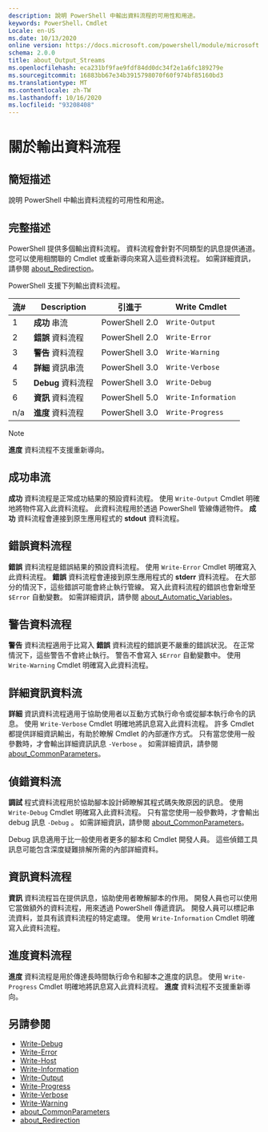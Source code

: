 ```yaml
---
description: 說明 PowerShell 中輸出資料流程的可用性和用途。
keywords: PowerShell，Cmdlet
Locale: en-US
ms.date: 10/13/2020
online version: https://docs.microsoft.com/powershell/module/microsoft.powershell.core/about/about_output_streams?view=powershell-6&WT.mc_id=ps-gethelp
schema: 2.0.0
title: about_Output_Streams
ms.openlocfilehash: eca231bf9fae9fdf84dd0dc34f2e1a6fc189279e
ms.sourcegitcommit: 16883bb67e34b3915798070f60f974bf85160bd3
ms.translationtype: MT
ms.contentlocale: zh-TW
ms.lasthandoff: 10/16/2020
ms.locfileid: "93208408"
---
```

# <a name="about-output-streams"></a>關於輸出資料流程

## <a name="short-description"></a>簡短描述
說明 PowerShell 中輸出資料流程的可用性和用途。

## <a name="long-description"></a>完整描述

PowerShell 提供多個輸出資料流程。 資料流程會針對不同類型的訊息提供通道。 您可以使用相關聯的 Cmdlet 或重新導向來寫入這些資料流程。 如需詳細資訊，請參閱 [about_Redirection](about_Redirection.md)。

PowerShell 支援下列輸出資料流程。

| 流# |      Description       | 引進于  |    Write Cmdlet     |
| -------- | ---------------------- | -------------- | ------------------- |
| 1        | **成功** 串流     | PowerShell 2.0 | `Write-Output`      |
| 2        | **錯誤** 資料流程       | PowerShell 2.0 | `Write-Error`       |
| 3        | **警告** 資料流程     | PowerShell 3.0 | `Write-Warning`     |
| 4        | **詳細** 資訊串流     | PowerShell 3.0 | `Write-Verbose`     |
| 5        | **Debug** 資料流程       | PowerShell 3.0 | `Write-Debug`       |
| 6        | **資訊** 資料流程 | PowerShell 5.0 | `Write-Information` |
| n/a      | **進度** 資料流程    | PowerShell 3.0 | `Write-Progress`    |

> [!NOTE]
> **進度** 資料流程不支援重新導向。

## <a name="success-stream"></a>成功串流

**成功** 資料流程是正常成功結果的預設資料流程。
使用 `Write-Output` Cmdlet 明確地將物件寫入此資料流程。 此資料流程用於透過 PowerShell 管線傳遞物件。 **成功** 資料流程會連接到原生應用程式的 **stdout** 資料流程。

## <a name="error-stream"></a>錯誤資料流程

**錯誤** 資料流程是錯誤結果的預設資料流程。 使用 `Write-Error` Cmdlet 明確寫入此資料流程。 **錯誤** 資料流程會連接到原生應用程式的 **stderr** 資料流程。 在大部分的情況下，這些錯誤可能會終止執行管線。 寫入此資料流程的錯誤也會新增至 `$Error` 自動變數。 如需詳細資訊，請參閱 [about_Automatic_Variables](about_Automatic_Variables.md)。

## <a name="warning-stream"></a>警告資料流程

**警告** 資料流程適用于比寫入 **錯誤** 資料流程的錯誤更不嚴重的錯誤狀況。 在正常情況下，這些警告不會終止執行。 警告不會寫入 `$Error` 自動變數中。 使用 `Write-Warning` Cmdlet 明確寫入此資料流程。

## <a name="verbose-stream"></a>詳細資訊資料流

**詳細** 資訊資料流程適用于協助使用者以互動方式執行命令或從腳本執行命令的訊息。 使用 `Write-Verbose` Cmdlet 明確地將訊息寫入此資料流程。 許多 Cmdlet 都提供詳細資訊輸出，有助於瞭解 Cmdlet 的內部運作方式。 只有當您使用一般參數時，才會輸出詳細資訊訊息 `-Verbose` 。 如需詳細資訊，請參閱 [about_CommonParameters](about_CommonParameters.md)。

## <a name="debug-stream"></a>偵錯資料流

**調試** 程式資料流程用於協助腳本設計師瞭解其程式碼失敗原因的訊息。 使用 `Write-Debug` Cmdlet 明確寫入此資料流程。 只有當您使用一般參數時，才會輸出 debug 訊息 `-Debug` 。 如需詳細資訊，請參閱 [about_CommonParameters](about_CommonParameters.md)。

Debug 訊息適用于比一般使用者更多的腳本和 Cmdlet 開發人員。 這些偵錯工具訊息可能包含深度疑難排解所需的內部詳細資料。

## <a name="information-stream"></a>資訊資料流程

**資訊** 資料流程旨在提供訊息，協助使用者瞭解腳本的作用。 開發人員也可以使用它當做額外的資料流程，用來透過 PowerShell 傳遞資訊。 開發人員可以標記串流資料，並具有該資料流程的特定處理。 使用 `Write-Information` Cmdlet 明確寫入此資料流程。

## <a name="progress-stream"></a>進度資料流程

**進度** 資料流程是用於傳達長時間執行命令和腳本之進度的訊息。 使用 `Write-Progress` Cmdlet 明確地將訊息寫入此資料流程。 **進度** 資料流程不支援重新導向。

## <a name="see-also"></a>另請參閱

- [Write-Debug](xref:Microsoft.PowerShell.Utility.Write-Debug)
- [Write-Error](xref:Microsoft.PowerShell.Utility.Write-Error)
- [Write-Host](xref:Microsoft.PowerShell.Utility.Write-Host)
- [Write-Information](xref:Microsoft.PowerShell.Utility.Write-Information)
- [Write-Output](xref:Microsoft.PowerShell.Utility.Write-Output)
- [Write-Progress](xref:Microsoft.PowerShell.Utility.Write-Progress)
- [Write-Verbose](xref:Microsoft.PowerShell.Utility.Write-Verbose)
- [Write-Warning](xref:Microsoft.PowerShell.Utility.Write-Warning)
- [about_CommonParameters](about_CommonParameters.md)
- [about_Redirection](about_Redirection.md)
